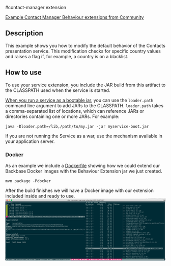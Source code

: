 #contact-manager extension

[Example Contact Manager Behaviour extensions from Community](https://community.backbase.com/documentation/DBS/latest/contacts_extend_behavior)

## Description
This example shows you how to modify the default behavior of the Contacts presentation service. 
This modification checks for specific country values and raises a flag if, for example, a country is on a blacklist.

## How to use
To use your service extension, you include the JAR build from this artifact to the CLASSPATH used when 
the service is started.

[When you run a service as a bootable jar](https://docs.spring.io/spring-boot/docs/current/reference/htmlsingle/#executable-jar-property-launcher-features), 
you can use the `loader.path` command line argument to add JARs to the CLASSPATH. 
`loader.path` takes a comma-separated list of locations, which can reference JARs or 
directories containing one or more JARs. For example: 

    java -Dloader.path=/lib,/path/to/my.jar -jar myservice-boot.jar
    
If you are not running the Service as a war, use the mechanism available in your application server.

### Docker
As an example we include a [Dockerfile](Dockerfile) showing how we could extend our Backbase Docker images
with the Behaviour Extension jar we just created.

    mvn package -Pdocker

After the build finishes we will have a Docker image with our extension included inside and ready to use.
![Docker image extended](docker_image_extended.png)

